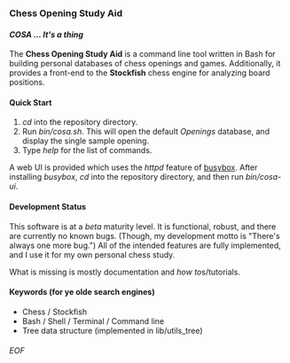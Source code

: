 ### Chess Opening Study Aid
#### *COSA ... It's a thing*
The **Chess Opening Study Aid** is a command line tool written in Bash for
building personal databases of chess openings and games.  Additionally, it
provides a front-end to the **Stockfish** chess engine for analyzing board
positions.

#### Quick Start
1.  *cd* into the repository directory.
2.  Run *bin/cosa.sh*.  This will open the default *Openings* database, and
display the single sample opening.
3.  Type *help* for the list of commands.

A web UI is provided which uses the *httpd* feature of
[busybox](https://busybox.net).  After installing *busybox*, *cd* into the
repository directory, and then run *bin/cosa-ui*.

#### Development Status
This software is at a *beta* maturity level.  It is functional, robust, and
there are currently no known bugs.  (Though, my development motto is "There's
always one more bug.") All of the intended features are fully implemented, and
I use it for my own personal chess study.

What is missing is mostly documentation and *how to*s/tutorials.

#### Keywords (for ye olde search engines)

* Chess / Stockfish
* Bash / Shell / Terminal / Command line
* Tree data structure (implemented in lib/utils_tree)

###### EOF
